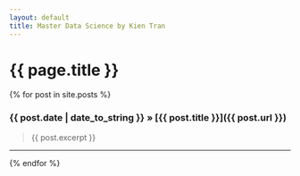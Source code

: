 ```yaml
---
layout: default
title: Master Data Science by Kien Tran
---
```

# {{ page.title }}

{% for post in site.posts %}

### {{ post.date | date_to_string }} » [{{ post.title }}]({{ post.url }})
> {{ post.excerpt }}

---------

{% endfor %}
